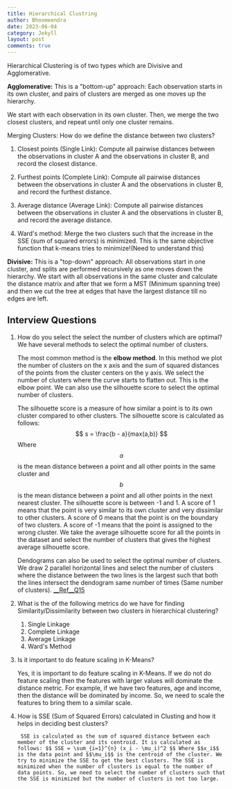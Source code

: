 ```yaml
---
title: Hierarchical Clustring
author: Bhoomeendra 
date: 2023-06-04
category: Jekyll
layout: post
comments: true
---
```

Hierarchical Clustering is of two types which are Divisive and Agglomerative.

 __Agglomerative:__ This is a "bottom-up" approach: Each observation starts in its own cluster, and pairs of clusters are merged as one moves up the hierarchy.

 We start with each observation in its own cluster. Then, we merge the two closest clusters, and repeat until only one cluster remains.

 Merging Clusters: How do we define the distance between two clusters?

 1. Closest points (Single Link): Compute all pairwise distances between the observations in cluster A and the observations in cluster B, and record the closest distance.

 2. Furthest points (Complete Link): Compute all pairwise distances between the observations in cluster A and the observations in cluster B, and record the furthest distance.

 3. Average distance (Average Link): Compute all pairwise distances between the observations in cluster A and the observations in cluster B, and record the average distance.

 4. Ward's method: Merge the two clusters such that the increase in the SSE (sum of squared errors) is minimized. This is the same objective function that k-means tries to minimize!(Need to understand this)

 __Divisive:__ This is a "top-down" approach: All observations start in one cluster, and splits are performed recursively as one moves down the hierarchy. We start with all observations in the same cluster and calculate the distance matrix and after that we form a MST (Minimum spanning tree) and then we cut the tree at edges that have the largest distance till no edges are left.

## Interview Questions

1. How do you select the select the number of clusters which are optimal?
    We have several methods to select the optimal number of clusters.
    
    The most common method is the __elbow method__. In this method we plot the number of clusters on the x axis and the sum of squared distances of the points from the cluster centers on the y axis. We select the number of clusters where the curve starts to flatten out. This is the elbow point. We can also use the silhouette score to select the optimal number of clusters.
    
    The silhouette score is a measure of how similar a point is to its own cluster compared to other clusters. The silhouette score is calculated as follows: $$ s = \frac{b - a}{max(a,b)} $$ Where $$a$$ is the mean distance between a point and all other points in the same cluster and $$b$$ is the mean distance between a point and all other points in the next nearest cluster. The silhouette score is between -1 and 1. A score of 1 means that the point is very similar to its own cluster and very dissimilar to other clusters. A score of 0 means that the point is on the boundary of two clusters. A score of -1 means that the point is assigned to the wrong cluster. We take the average silhouette score for all the points in the dataset and select the number of clusters that gives the highest average silhouette score.

    Dendograms can also be used to select the optimal number of clusters. We draw 2 parallel horizontal lines and select the number of clusters where the distance between the two lines is the largest such that both the lines intersect the dendogram same number of times (Same number of clusters). [__Ref__Q15](https://www.analyticsvidhya.com/blog/2017/02/test-data-scientist-clustering/)

2. What is the of the following metrics do we have for finding Similarity/Dissimilarity between two clusters in hierarchical clustering?

    1. Single Linkage
    2. Complete Linkage
    3. Average Linkage
    4. Ward's Method

3. Is it important to do feature scaling in K-Means?
    
    Yes, it is important to do feature scaling in K-Means. If we do not do feature scaling then the features with larger values will dominate the distance metric. For example, if we have two features, age and income, then the distance will be dominated by income. So, we need to scale the features to bring them to a similar scale.

4. How is SSE (Sum of Squared Errors) calculated in Clusting and how it helps in deciding best clusters?
    
        SSE is calculated as the sum of squared distance between each member of the cluster and its centroid. It is calculated as follows: $$ SSE = \sum_{i=1}^{n} (x_i - \mu_i)^2 $$ Where $$x_i$$ is the data point and $$\mu_i$$ is the centroid of the cluster. We try to minimize the SSE to get the best clusters. The SSE is minimized when the number of clusters is equal to the number of data points. So, we need to select the number of clusters such that the SSE is minimized but the number of clusters is not too large.
